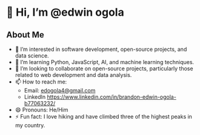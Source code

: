 
# 👋 Hi, I’m @edwin ogola

## About Me
- 👀 I’m interested in software development, open-source projects, and data science.
- 🌱 I’m learning Python, JavaScript, AI, and machine learning techniques.
- 💞️ I’m looking to collaborate on open-source projects, particularly those related to web development and data analysis.
- 📫 How to reach me: 
  - Email: edogola4@gmail.com
  - LinkedIn https://www.linkedin.com/in/brandon-edwin-ogola-b77063232/
- 😄 Pronouns: He/Him
- ⚡ Fun fact: I love hiking and have climbed three of the highest peaks in my country.

<!---
edogola4/edogola4 is a ✨ special ✨ repository because its `README.md` (this file) appears on your GitHub profile.
You can click the Preview link to take a look at your changes.
--->
```


